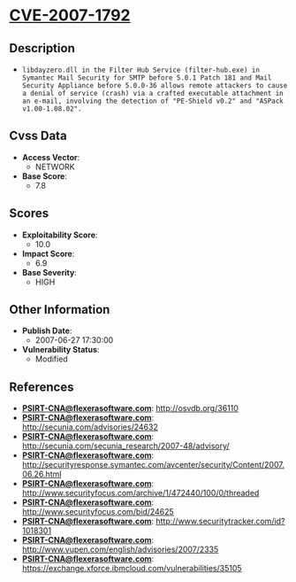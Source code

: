 
# [CVE-2007-1792](http://osvdb.org/36110)

## Description

- `libdayzero.dll in the Filter Hub Service (filter-hub.exe) in Symantec Mail Security for SMTP before 5.0.1 Patch 181 and Mail Security Appliance before 5.0.0-36 allows remote attackers to cause a denial of service (crash) via a crafted executable attachment in an e-mail, involving the detection of "PE-Shield v0.2" and "ASPack v1.00-1.08.02".`

## Cvss Data

- **Access Vector**:
  - NETWORK
- **Base Score**:
  - 7.8

## Scores

- **Exploitability Score**:
  - 10.0
- **Impact Score**:
  - 6.9
- **Base Severity**:
  - HIGH

## Other Information

- **Publish Date**:
  - 2007-06-27 17:30:00
- **Vulnerability Status**:
  - Modified

## References

- **PSIRT-CNA@flexerasoftware.com**: http://osvdb.org/36110
- **PSIRT-CNA@flexerasoftware.com**: http://secunia.com/advisories/24632
- **PSIRT-CNA@flexerasoftware.com**: http://secunia.com/secunia_research/2007-48/advisory/
- **PSIRT-CNA@flexerasoftware.com**: http://securityresponse.symantec.com/avcenter/security/Content/2007.06.26.html
- **PSIRT-CNA@flexerasoftware.com**: http://www.securityfocus.com/archive/1/472440/100/0/threaded
- **PSIRT-CNA@flexerasoftware.com**: http://www.securityfocus.com/bid/24625
- **PSIRT-CNA@flexerasoftware.com**: http://www.securitytracker.com/id?1018301
- **PSIRT-CNA@flexerasoftware.com**: http://www.vupen.com/english/advisories/2007/2335
- **PSIRT-CNA@flexerasoftware.com**: https://exchange.xforce.ibmcloud.com/vulnerabilities/35105
